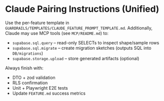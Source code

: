 # Claude Pairing Instructions (Unified)

Use the per-feature template in `GUARDRAILS/TEMPLATES/CLAUDE_FEATURE_PROMPT_TEMPLATE.md`.
Additionally, Claude may use MCP tools (see `MCP/README.md`) to:
- `supabase.sql.query` – read-only SELECTs to inspect shape/sample rows
- `supabase.sql.migrate` – create migration sketches (outputs SQL into `DB/migrations`)
- `supabase.storage.upload` – store generated artifacts (optional)

Always finish with:
- DTO + zod validation
- RLS confirmation
- Unit + Playwright E2E tests
- Update `FEATURE.md` success metrics

